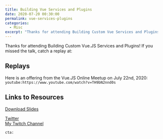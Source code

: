 ```yaml
---
title: Building Vue Services and Plugins
date: 2020-07-20 00:30:00
permalink: vue-services-plugins
categories:
  - Misc
excerpt: "Thanks for attending Building Custom Vue Services and Plugins!"
---
```


Thanks for attending Building Custom Vue.JS Services and Plugins!  If you missed the talk, catch a replay at:

## Replays

Here is an offering from the Vue.JS Online Meetup on July 22nd, 2020:
`youtube:https://www.youtube.com/watch?v=TH9bN2nnd0s`

## Links to Resources

[Download Slides](/pdfs/BuildingCustomVueJSServicesandPlugins_20200720.pdf)

[Twitter](https://twitter.com/1kevgriff)  
[My Twitch Channel](https://twitch.tv/1kevgriff)  

`cta:`
